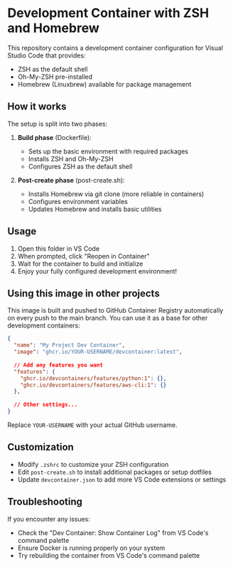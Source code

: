 # Development Container with ZSH and Homebrew

This repository contains a development container configuration for Visual Studio Code that provides:

- ZSH as the default shell
- Oh-My-ZSH pre-installed
- Homebrew (Linuxbrew) available for package management

## How it works

The setup is split into two phases:

1. **Build phase** (Dockerfile):
   - Sets up the basic environment with required packages
   - Installs ZSH and Oh-My-ZSH
   - Configures ZSH as the default shell

2. **Post-create phase** (post-create.sh):
   - Installs Homebrew via git clone (more reliable in containers)
   - Configures environment variables
   - Updates Homebrew and installs basic utilities

## Usage

1. Open this folder in VS Code
2. When prompted, click "Reopen in Container"
3. Wait for the container to build and initialize
4. Enjoy your fully configured development environment!

## Using this image in other projects

This image is built and pushed to GitHub Container Registry automatically on every push to the main branch. You can use it as a base for other development containers:

```json
{
  "name": "My Project Dev Container",
  "image": "ghcr.io/YOUR-USERNAME/devcontainer:latest",
  
  // Add any features you want
  "features": {
    "ghcr.io/devcontainers/features/python:1": {},
    "ghcr.io/devcontainers/features/aws-cli:1": {}
  },
  
  // Other settings...
}
```

Replace `YOUR-USERNAME` with your actual GitHub username.

## Customization

- Modify `.zshrc` to customize your ZSH configuration
- Edit `post-create.sh` to install additional packages or setup dotfiles
- Update `devcontainer.json` to add more VS Code extensions or settings

## Troubleshooting

If you encounter any issues:

- Check the "Dev Container: Show Container Log" from VS Code's command palette
- Ensure Docker is running properly on your system
- Try rebuilding the container from VS Code's command palette